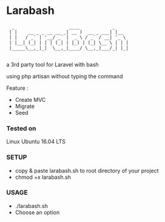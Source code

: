 # Larabash
```
  _                    ____            _     
 | |    __ _ _ __ __ _| __ )  __ _ ___| |__  
 | |   / _` | '__/ _` |  _ \ / _` / __| '_ \ 
 | |__| (_| | | | (_| | |_) | (_| \__ \ | | |
 |_____\__,_|_|  \__,_|____/ \__,_|___/_| |_|
                                             
```

a 3rd party tool for Laravel with bash

using php artisan without typing the command

Feature : 
- Create MVC
- Migrate 
- Seed 

### Tested on 
Linux Ubuntu 16.04 LTS


### SETUP

- copy & paste larabash.sh to root directory of your project
- chmod +x larabash.sh


### USAGE

- ./larabash.sh
- Choose an option
